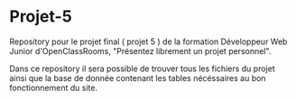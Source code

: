 # Projet-5

Repository pour le projet final ( projet 5 ) de la formation Développeur Web Junior d'OpenClassRooms, "Présentez librement un projet personnel".

Dans ce repository il sera possible de trouver tous les fichiers du projet ainsi que la base de donnée contenant les tables nécéssaires au bon fonctionnement du site.
